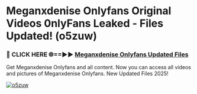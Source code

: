 # Meganxdenise Onlyfans Original Videos 0nlyFans Leaked - Files Updated! (o5zuw)

<h3>🔴 CLICK HERE 🌐==►► <a href="https://tinyurl.com/2m67pmp6" rel="nofollow">Meganxdenise Onlyfans Updated Files</a></h3>

Get Meganxdenise Onlyfans and all content. Now you can access all videos and pictures of Meganxdenise Onlyfans. New Updated Files 2025!

[![o5zuw](https://i.imgur.com/H4QAA4z.gif)](https://tinyurl.com/2m67pmp6)